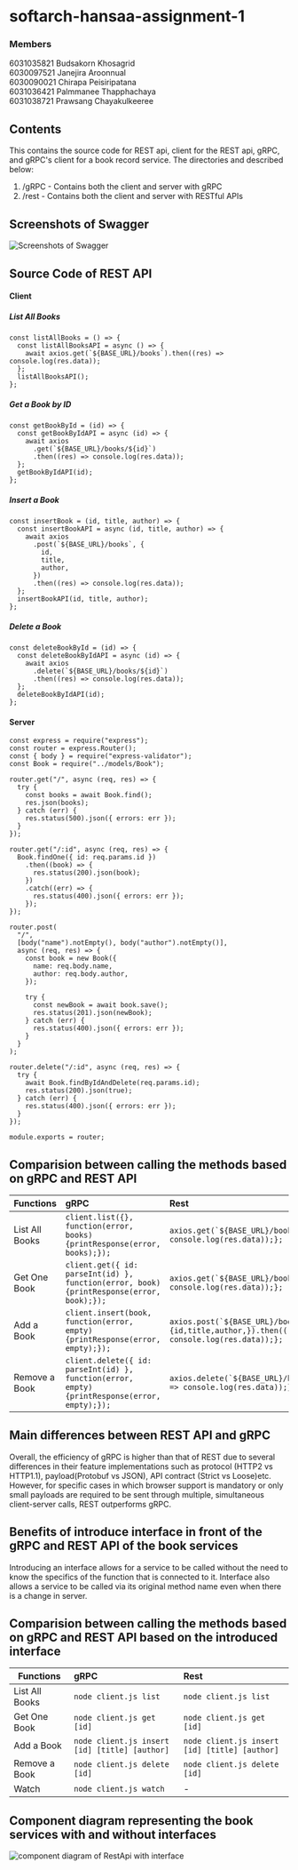 # softarch-hansaa-assignment-1

### Members

6031035821 Budsakorn Khosagrid  
6030097521 Janejira Aroonnual  
6030090021 Chirapa Peisiripatana  
6031036421 Palmmanee Thapphachaya  
6031038721 Prawsang Chayakulkeeree

## Contents

This contains the source code for REST api, client for the REST api, gRPC, and gRPC's client for a book record service. The directories and described below:

1. /gRPC - Contains both the client and server with gRPC
2. /rest - Contains both the client and server with RESTful APIs

## Screenshots of Swagger

![Screenshots of Swagger](https://github.com/2110521-2563-1-Software-Architecture/softarch-hansaa-assignment-1/blob/master/images/swagger1.png?raw=true)

## Source Code of REST API

#### Client

##### List All Books

```
const listAllBooks = () => {
  const listAllBooksAPI = async () => {
    await axios.get(`${BASE_URL}/books`).then((res) => console.log(res.data));
  };
  listAllBooksAPI();
};
```

##### Get a Book by ID

```
const getBookById = (id) => {
  const getBookByIdAPI = async (id) => {
    await axios
      .get(`${BASE_URL}/books/${id}`)
      .then((res) => console.log(res.data));
  };
  getBookByIdAPI(id);
};
```

##### Insert a Book

```
const insertBook = (id, title, author) => {
  const insertBookAPI = async (id, title, author) => {
    await axios
      .post(`${BASE_URL}/books`, {
        id,
        title,
        author,
      })
      .then((res) => console.log(res.data));
  };
  insertBookAPI(id, title, author);
};
```

##### Delete a Book

```
const deleteBookById = (id) => {
  const deleteBookByIdAPI = async (id) => {
    await axios
      .delete(`${BASE_URL}/books/${id}`)
      .then((res) => console.log(res.data));
  };
  deleteBookByIdAPI(id);
};
```

#### Server

```
const express = require("express");
const router = express.Router();
const { body } = require("express-validator");
const Book = require("../models/Book");

router.get("/", async (req, res) => {
  try {
    const books = await Book.find();
    res.json(books);
  } catch (err) {
    res.status(500).json({ errors: err });
  }
});

router.get("/:id", async (req, res) => {
  Book.findOne({ id: req.params.id })
    .then((book) => {
      res.status(200).json(book);
    })
    .catch((err) => {
      res.status(400).json({ errors: err });
    });
});

router.post(
  "/",
  [body("name").notEmpty(), body("author").notEmpty()],
  async (req, res) => {
    const book = new Book({
      name: req.body.name,
      author: req.body.author,
    });

    try {
      const newBook = await book.save();
      res.status(201).json(newBook);
    } catch (err) {
      res.status(400).json({ errors: err });
    }
  }
);

router.delete("/:id", async (req, res) => {
  try {
    await Book.findByIdAndDelete(req.params.id);
    res.status(200).json(true);
  } catch (err) {
    res.status(400).json({ errors: err });
  }
});

module.exports = router;
```

## Comparision between calling the methods based on gRPC and REST API

| Functions      | gRPC                                                         | Rest                                                       |
| -------------- | :----------------------------------------------------------- | :--------------------------------------------------------- |
| List All Books | `client.list({}, function(error, books) {printResponse(error, books);});`| `` axios.get(`${BASE_URL}/books`).then((res) => console.log(res.data));}; ``|
| Get One Book   | `client.get({ id: parseInt(id) }, function(error, book) {printResponse(error, book);});`| `` axios.get(`${BASE_URL}/books/${id}`).then((res) => console.log(res.data));}; ``|
| Add a Book     | `client.insert(book, function(error, empty) {printResponse(error, empty);});`| `` axios.post(`${BASE_URL}/books`, {id,title,author,}).then((res) => console.log(res.data));}; `` |
| Remove a Book  | `client.delete({ id: parseInt(id) }, function(error, empty) {printResponse(error, empty);});` | `` axios.delete(`${BASE_URL}/books/${id}`).then((res) => console.log(res.data));}; ``|

## Main differences between REST API and gRPC

Overall, the efficiency of gRPC is higher than that of REST due to several differences in their feature implementations such as protocol (HTTP2 vs HTTP1.1), payload(Protobuf vs JSON), API contract (Strict vs Loose)etc. However, for specific cases in which browser support is mandatory or only small payloads are required to be sent through multiple, simultaneous client-server calls, REST outperforms gRPC.

## Benefits of introduce interface in front of the gRPC and REST API of the book services
Introducing an interface allows for a service to be called without the need to know the specifics of the function that is connected to it. Interface also allows a service to be called via its original method name even when there is a change in server.

## Comparision between calling the methods based on gRPC and REST API based on the introduced interface

| Functions | gRPC | Rest |
| ------------- |:-------------| :-----|
| List All Books|`node client.js list`|`node client.js list`|
| Get One Book |`node client.js get [id]`|`node client.js get [id]`|
| Add a Book |`node client.js insert [id] [title] [author]`|`node client.js insert [id] [title] [author]`|
| Remove a Book |`node client.js delete [id]` |`node client.js delete [id]`|
|Watch| `node client.js watch`| - |

## Component diagram representing the book services with and without interfaces

![component diagram of RestApi with interface](<https://github.com/2110521-2563-1-Software-Architecture/softarch-hansaa-assignment-1/blob/master/images/Component%20(4).png>)
